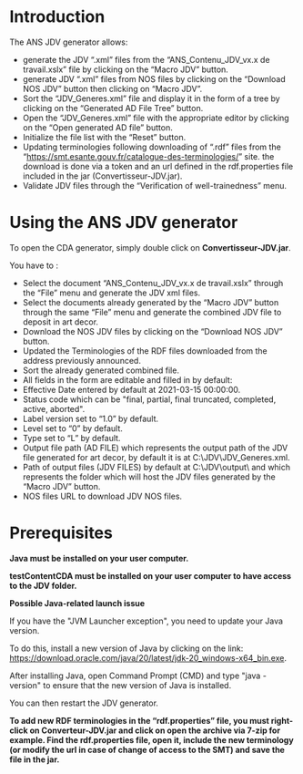 # Introduction

The ANS JDV generator allows:

- generate the JDV “.xml” files from the “ANS\_Contenu\_JDV\_vx.x de travail.xslx” file by clicking on the “Macro JDV” button.
- generate JDV “.xml” files from NOS files by clicking on the “Download NOS JDV” button then clicking on “Macro JDV”.
- Sort the “JDV\_Generes.xml” file and display it in the form of a tree by clicking on the “Generated AD File Tree” button.
- Open the “JDV\_Generes.xml” file with the appropriate editor by clicking on the “Open generated AD file” button.
- Initialize the file list with the “Reset” button.
- Updating terminologies following downloading of “.rdf” files from the “<https://smt.esante.gouv.fr/catalogue-des-terminologies/>” site. the   download is done via a token and an url defined in the rdf.properties file included in the jar (Convertisseur-JDV.jar).
- Validate JDV files through the “Verification of well-trainedness” menu.

# Using the ANS JDV generator

To open the CDA generator, simply double click on **Convertisseur-JDV.jar**.

You have to :

- Select the document “ANS\_Contenu\_JDV\_vx.x de travail.xslx” through the “File” menu and generate the JDV xml files.
- Select the documents already generated by the “Macro JDV” button through the same “File” menu and generate the combined JDV file to deposit in art decor.
- Download the NOS JDV files by clicking on the “Download NOS JDV” button.
- Updated the Terminologies of the RDF files downloaded from the address previously announced.
- Sort the already generated combined file.
- All fields in the form are editable and filled in by default:
- Effective Date entered by default at 2021-03-15 00:00:00.
- Status code which can be "final, partial, final truncated, completed, active, aborted".
- Label version set to “1.0” by default.
- Level set to “0” by default.
- Type set to “L” by default.
- Output file path (AD FILE) which represents the output path of the JDV file generated for art decor, by default it is at C:\JDV\JDV\_Generes.xml.
- Path of output files (JDV FILES) by default at C:\JDV\output\ and which represents the folder which will host the JDV files generated by the “Macro JDV” button.
- NOS files URL to download JDV NOS files.

# Prerequisites

**Java must be installed on your user computer.**

**testContentCDA must be installed on your user computer to have access to the JDV folder.**

**Possible Java-related launch issue**

If you have the "JVM Launcher exception", you need to update your Java version.

To do this, install a new version of Java by clicking on the link: <https://download.oracle.com/java/20/latest/jdk-20_windows-x64_bin.exe>.

After installing Java, open Command Prompt (CMD) and type "java -version" to ensure that the new version of Java is installed.

You can then restart the JDV generator.


**To add new RDF terminologies in the “rdf.properties” file, you must right-click on Converteur-JDV.jar and click on open the archive via 7-zip for example. Find the rdf.properties file, open it, include the new terminology (or modify the url in case of change of access to the SMT) and save the file in the jar.**
